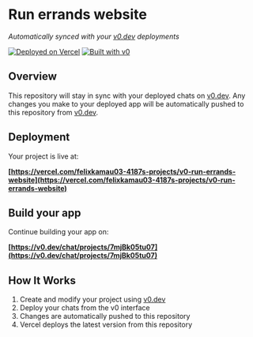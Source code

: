 # Run errands website

*Automatically synced with your [v0.dev](https://v0.dev) deployments*

[![Deployed on Vercel](https://img.shields.io/badge/Deployed%20on-Vercel-black?style=for-the-badge&logo=vercel)](https://vercel.com/felixkamau03-4187s-projects/v0-run-errands-website)
[![Built with v0](https://img.shields.io/badge/Built%20with-v0.dev-black?style=for-the-badge)](https://v0.dev/chat/projects/7mjBk05tu07)

## Overview

This repository will stay in sync with your deployed chats on [v0.dev](https://v0.dev).
Any changes you make to your deployed app will be automatically pushed to this repository from [v0.dev](https://v0.dev).

## Deployment

Your project is live at:

**[https://vercel.com/felixkamau03-4187s-projects/v0-run-errands-website](https://vercel.com/felixkamau03-4187s-projects/v0-run-errands-website)**

## Build your app

Continue building your app on:

**[https://v0.dev/chat/projects/7mjBk05tu07](https://v0.dev/chat/projects/7mjBk05tu07)**

## How It Works

1. Create and modify your project using [v0.dev](https://v0.dev)
2. Deploy your chats from the v0 interface
3. Changes are automatically pushed to this repository
4. Vercel deploys the latest version from this repository
